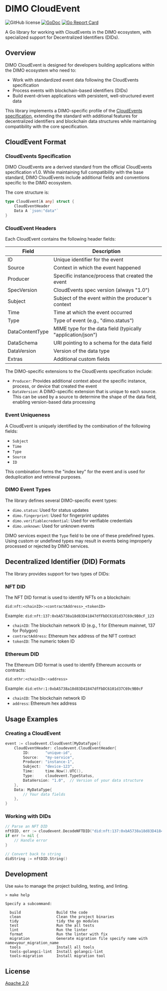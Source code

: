 # DIMO CloudEvent

![GitHub license](https://img.shields.io/badge/license-Apache%202.0-blue.svg)
[![GoDoc](https://godoc.org/github.com/DIMO-Network/cloudevent?status.svg)](https://godoc.org/github.com/DIMO-Network/cloudevent)
[![Go Report Card](https://goreportcard.com/badge/github.com/DIMO-Network/cloudevent)](https://goreportcard.com/report/github.com/DIMO-Network/cloudevent)

A Go library for working with CloudEvents in the DIMO ecosystem, with specialized support for Decentralized Identifiers (DIDs).

## Overview

DIMO CloudEvent is designed for developers building applications within the DIMO ecosystem who need to:

- Work with standardized event data following the CloudEvents specification
- Process events with blockchain-based identifiers (DIDs)
- Build event-driven applications with persistent, well-structured event data

This library implements a DIMO-specific profile of the [CloudEvents specification](https://github.com/cloudevents/spec/blob/v1.0.2/cloudevents/spec.md), extending the standard with additional features for decentralized identifiers and blockchain data structures while maintaining compatibility with the core specification.

## CloudEvent Format

### CloudEvents Specification

DIMO CloudEvents are a derived standard from the official CloudEvents specification v1.0. While maintaining full compatibility with the base standard, DIMO CloudEvents include additional fields and conventions specific to the DIMO ecosystem.

The core structure is:

```go
type CloudEvent[A any] struct {
    CloudEventHeader
    Data A `json:"data"`
}
```

### CloudEvent Headers

Each CloudEvent contains the following header fields:

| Field           | Description                                                 |
| --------------- | ----------------------------------------------------------- |
| ID              | Unique identifier for the event                             |
| Source          | Context in which the event happened                         |
| Producer        | Specific instance/process that created the event            |
| SpecVersion     | CloudEvents spec version (always "1.0")                     |
| Subject         | Subject of the event within the producer's context          |
| Time            | Time at which the event occurred                            |
| Type            | Type of event (e.g., "dimo.status")                         |
| DataContentType | MIME type for the data field (typically "application/json") |
| DataSchema      | URI pointing to a schema for the data field                 |
| DataVersion     | Version of the data type                                    |
| Extras          | Additional custom fields                                    |

The DIMO-specific extensions to the CloudEvents specification include:

- `Producer`: Provides additional context about the specific instance, process, or device that created the event
- `DataVersion`: A DIMO-specific extension that is unique to each source. This can be used by a source to determine the shape of the data field, enabling version-based data processing

### Event Uniqueness

A CloudEvent is uniquely identified by the combination of the following fields:

- `Subject`
- `Time`
- `Type`
- `Source`
- `ID`

This combination forms the "index key" for the event and is used for deduplication and retrieval purposes.

### DIMO Event Types

The library defines several DIMO-specific event types:

- `dimo.status`: Used for status updates
- `dimo.fingerprint`: Used for fingerprint updates
- `dimo.verifiablecredential`: Used for verifiable credentials
- `dimo.unknown`: Used for unknown events

DIMO services expect the `Type` field to be one of these predefined types. Using custom or undefined types may result in events being improperly processed or rejected by DIMO services.

## Decentralized Identifier (DID) Formats

The library provides support for two types of DIDs:

### NFT DID

The NFT DID format is used to identify NFTs on a blockchain:

```
did:nft:<chainID>:<contractAddress>_<tokenID>
```

Example: `did:nft:137:0xbA5738a18d83D41847dfFbDC6101d37C69c9B0cF_123`

- `chainID`: The blockchain network ID (e.g., 1 for Ethereum mainnet, 137 for Polygon)
- `contractAddress`: Ethereum hex address of the NFT contract
- `tokenID`: The numeric token ID

### Ethereum DID

The Ethereum DID format is used to identify Ethereum accounts or contracts:

```
did:ethr:<chainID>:<address>
```

Example: `did:ethr:1:0xbA5738a18d83D41847dfFbDC6101d37C69c9B0cF`

- `chainID`: The blockchain network ID
- `address`: Ethereum hex address

## Usage Examples

### Creating a CloudEvent

```go
event := cloudevent.CloudEvent[MyDataType]{
    CloudEventHeader: cloudevent.CloudEventHeader{
        ID:       "unique-id",
        Source:   "my-service",
        Producer: "instance-1",
        Subject:  "device-123",
        Time:     time.Now().UTC(),
        Type:     cloudevent.TypeStatus,
        DataVersion: "1.0",  // Version of your data structure
    },
    Data: MyDataType{
        // Your data fields
    },
}
```

### Working with DIDs

```go
// Parse an NFT DID
nftDID, err := cloudevent.DecodeNFTDID("did:nft:137:0xbA5738a18d83D41847dfFbDC6101d37C69c9B0cF_123")
if err != nil {
    // Handle error
}

// Convert back to string
didString := nftDID.String()
```

## Development

Use `make` to manage the project building, testing, and linting.

```
> make help

Specify a subcommand:

  build                Build the code
  clean                Clean the project binaries
  tidy                 tidy the go modules
  test                 Run the all tests
  lint                 Run the linter
  format               Run the linter with fix
  migration            Generate migration file specify name with name=your_migration_name
  tools                Install all tools
  tools-golangci-lint  Install golangci-lint
  tools-migration      Install migration tool
```

## License

[Apache 2.0](LICENSE)

